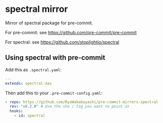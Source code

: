 # spectral mirror

Mirror of spectral package for pre-commit.

For pre-commit: see <https://github.com/pre-commit/pre-commit>

For spectral: see <https://github.com/stoplightio/spectral>

## Using spectral with pre-commit

Add this as `.spectral.yaml`:

```yml
---
extends: spectral:oas
```

Then add this to your `.pre-commit-config.yaml`:

```yml
- repo: https://github.com/RyoWakabayashi/pre-commit-mirrors-spectral
  rev: "v6.2.0" # Use the sha / tag you want to point at
  hooks:
    - id: spectral
```
